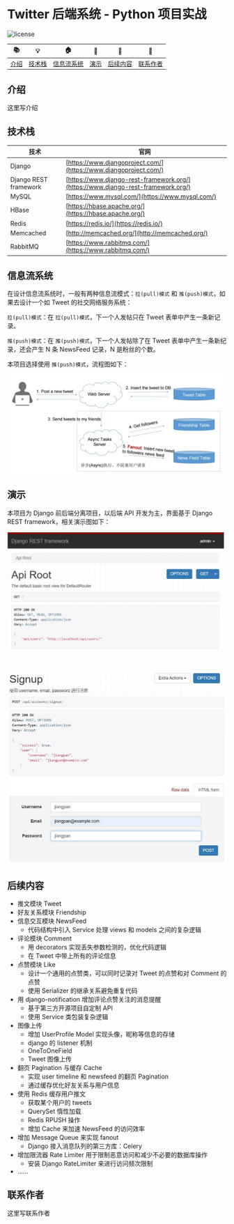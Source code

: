 # Twitter 后端系统 - Python 项目实战

![license](https://img.shields.io/badge/%E4%B9%9D%E7%AB%A0%E7%AE%97%E6%B3%95-jiuzhangsuanfa-blue)

|:books: |:bulb: |:house: |:rocket: |:checkered_flag:|:email:|
| :--------: | :---------: | :------: | :------: | :------: | :------: |
| [介绍](#介绍) | [技术栈](#技术栈) | [信息流系统](#信息流系统) | [演示](#演示) | [后续内容](#后续内容) | [联系作者](#联系作者) |

## 介绍
 这里写介绍
 
## 技术栈
| 技术                             | 官网                                                                                       |
|----------------------------------|--------------------------------------------------------------------------------------------|
|Django                            |[https://www.djangoproject.com/](https://www.djangoproject.com/)                            |
|Django REST framework             |[https://www.django-rest-framework.org/](https://www.django-rest-framework.org/)            |
|MySQL                             |[https://www.mysql.com/](https://www.mysql.com/)                                            |
|HBase                             |[https://hbase.apache.org/](https://hbase.apache.org/)                                      |
|Redis                             |[https://redis.io/](https://redis.io/)                                                      |
|Memcached                         |[http://memcached.org/](http://memcached.org/)                                              |
|RabbitMQ                          |[https://www.rabbitmq.com/](https://www.rabbitmq.com/)                                      |

## 信息流系统
在设计信息流系统时，一般有两种信息流模式：`拉(pull)模式` 和 `推(push)模式`，如果去设计一个如 Tweet 的社交网络服务系统：


`拉(pull)模式`：在 `拉(pull)模式`，下一个人发帖只在 Tweet 表单中产生一条新记录。

`推(push)模式`：在 `推(push)模式`，下一个人发帖除了在 Tweet 表单中产生一条新纪录，还会产生 N 条 NewsFeed 记录，N 是粉丝的个数。

本项目选择使用 `推(push)模式`，流程图如下：

![](doc/PushModel.jpg)

## 演示

本项目为 Django 前后端分离项目，以后端 API 开发为主，界面基于 Django REST framework，相关演示图如下：

![](doc/demo-1.jpg)

<br/>

![](doc/demo-2.jpg)

## 后续内容

* 推文模块 Tweet 
* 好友关系模块 Friendship
* 信息交互模块 NewsFeed
  * 代码结构中引入 Service 处理 views 和 models 之间的复杂逻辑
* 评论模块 Comment
  * 用 decorators 实现丢失参数检测的，优化代码逻辑
  * 在 Tweet 中带上所有的评论信息
* 点赞模块 Like
  * 设计一个通用的点赞类，可以同时记录对 Tweet 的点赞和对 Comment 的点赞
  * 使用 Serializer 的继承关系避免重复代码
* 用 django-notification 增加评论点赞关注的消息提醒
  * 基于第三方开源项目自定制 API
  * 使用 Service 类包装复杂逻辑
* 图像上传
  * 增加 UserProfile Model 实现头像，昵称等信息的存储
  * django 的 listener 机制
  * OneToOneField
  * Tweet 图像上传
* 翻页 Pagination 与缓存 Cache
  * 实现 user timeline 和 newsfeed 的翻页 Pagination
  * 通过缓存优化好友关系与用户信息
* 使用 Redis 缓存用户推文
  * 获取某个用户的 tweets
  * QuerySet 惰性加载
  * Redis RPUSH 操作
  * 增加 Cache 来加速 NewsFeed 的访问效率
* 增加 Message Queue 来实现 fanout
  * Django 接入消息队列的第三方库：Celery
* 增加限流器 Rate Limiter 用于限制恶意访问和减少不必要的数据库操作
  * 安装 Django RateLimiter 来进行访问频次限制
* ......

## 联系作者

 这里写联系作者
